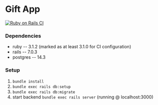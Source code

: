 # Gift App

[![Ruby on Rails CI](https://github.com/laamp/gift_app/actions/workflows/rubyonrails.yml/badge.svg)](https://github.com/laamp/gift_app/actions/workflows/rubyonrails.yml)

### Dependencies
- ruby -- 3.1.2 (marked as at least 3.1.0 for CI configuration)
- rails -- 7.0.3
- postgres -- 14.3

### Setup
1. `bundle install`
1. `bundle exec rails db:setup`
1. `bundle exec rails db:migrate`
1. start backend `bundle exec rails server` (running @ localhost:3000)
